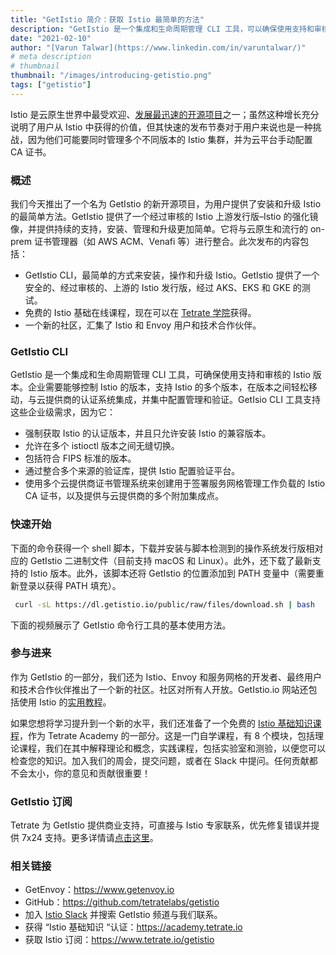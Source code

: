 ```yaml
---
title: "GetIstio 简介：获取 Istio 最简单的方法"
description: "GetIstio 是一个集成和生命周期管理 CLI 工具，可以确保使用支持和审核的 Istio 版本。"
date: "2021-02-10"
author: "[Varun Talwar](https://www.linkedin.com/in/varuntalwar/)"
# meta description
# thumbnail
thumbnail: "/images/introducing-getistio.png"
tags: ["getistio"]
---
```



Istio 是云原生世界中最受欢迎、[发展最迅速的开源项目](https://octoverse.github.com/2019/)之一；虽然这种增长充分说明了用户从 Istio 中获得的价值，但其快速的发布节奏对于用户来说也是一种挑战，因为他们可能要同时管理多个不同版本的 Istio 集群，并为云平台手动配置 CA 证书。

### 概述

我们今天推出了一个名为 GetIstio 的新开源项目，为用户提供了安装和升级 Istio 的最简单方法。GetIstio 提供了一个经过审核的 Istio 上游发行版–Istio 的强化镜像，并提供持续的支持，安装、管理和升级更加简单。它将与云原生和流行的 on-prem 证书管理器（如 AWS ACM、Venafi 等）进行整合。此次发布的内容包括：

- GetIstio CLI，最简单的方式来安装，操作和升级 Istio。GetIstio 提供了一个安全的、经过审核的、上游的 Istio 发行版，经过 AKS、EKS 和 GKE 的测试。
- 免费的 Istio 基础在线课程，现在可以在 [Tetrate 学院](https://academy.tetrate.io/)获得。
- 一个新的社区，汇集了 Istio 和 Envoy 用户和技术合作伙伴。

### GetIstio CLI

GetIstio 是一个集成和生命周期管理 CLI 工具，可确保使用支持和审核的 Istio 版本。企业需要能够控制 Istio 的版本，支持 Istio 的多个版本，在版本之间轻松移动，与云提供商的认证系统集成，并集中配置管理和验证。GetIsio CLI 工具支持这些企业级需求，因为它：

- 强制获取 Istio 的认证版本，并且只允许安装 Istio 的兼容版本。
- 允许在多个 istioctl 版本之间无缝切换。
- 包括符合 FIPS 标准的版本。
- 通过整合多个来源的验证库，提供 Istio 配置验证平台。
- 使用多个云提供商证书管理系统来创建用于签署服务网格管理工作负载的 Istio CA 证书，以及提供与云提供商的多个附加集成点。

### 快速开始

下面的命令获得一个 shell 脚本，下载并安装与脚本检测到的操作系统发行版相对应的 GetIstio 二进制文件（目前支持 macOS 和 Linux）。此外，还下载了最新支持的 Istio 版本。此外，该脚本还将 GetIstio 的位置添加到 PATH 变量中（需要重新登录以获得 PATH 填充）。

```bash
 curl -sL https://dl.getistio.io/public/raw/files/download.sh | bash
```

下面的视频展示了 GetIstio 命令行工具的基本使用方法。

<script src="https://asciinema.org/a/390274.js" id="asciicast-390274" data-size="11px" data-speed="2" async></script>

### 参与进来

作为 GetIstio 的一部分，我们还为 Istio、Envoy 和服务网格的开发者、最终用户和技术合作伙伴推出了一个新的社区。社区对所有人开放。GetIstio.io 网站还包括使用 Istio 的[实用教程](/zh/istio-in-practice/)。

如果您想将学习提升到一个新的水平，我们还准备了一个免费的 [Istio 基础知识课程](https://certifications.tetrate.io/)，作为 Tetrate Academy 的一部分。这是一门自学课程，有 8 个模块，包括理论课程，我们在其中解释理论和概念，实践课程，包括实验室和测验，以便您可以检查您的知识。加入我们的周会，提交问题，或者在 Slack 中提问。任何贡献都不会太小，你的意见和贡献很重要！

### GetIstio 订阅

Tetrate 为 GetIstio 提供商业支持，可直接与 Istio 专家联系，优先修复错误并提供 7x24 支持。更多详情请[点击这里](https://www.tetrate.io/getistio)。

### 相关链接

- GetEnvoy：<https://www.getenvoy.io>
- GitHub：<https://github.com/tetratelabs/getistio>
- 加入 [Istio Slack](https://istio.slack.com/) 并搜索 GetIstio 频道与我们联系。
- 获得 “Istio 基础知识 “认证：<https://academy.tetrate.io>
- 获取 Istio 订阅：<https://www.tetrate.io/getistio>
